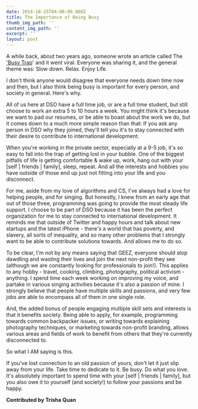 ```yaml
---
date: 2014-10-25T04:00:00.000Z
title: The Importance of Being Busy
thumb_img_path: ''
content_img_path: ''
excerpt: ''
layout: post
---
```

 A while back, about two years ago, someone wrote an article called The ['Busy Trap](http://opinionator.blogs.nytimes.com/2012/06/30/the-busy-trap/)' and it went viral. Everyone was sharing it, and the general theme was: Slow down. Relax. Enjoy Life. 

 I don't think anyone would disagree that everyone needs down time now and then, but I also think being busy is important for every person, and society in general. Here's why.

All of us here at DSO have a full time job, or are a full time student, but still choose to work an extra 5 to 10 hours a week. You might think it's because we want to pad our resumes, or be able to boast about the work we do, but it comes down to a much more simple reason than that: If you ask any person in DSO why they joined, they'll tell you it's to stay connected with their desire to contribute to international development.

When you're working in the private sector, especially at a 9-5 job, it's so easy to fall into the trap of getting lost in your bubble. One of the biggest pitfalls of life is getting comfortable & wake up, work, hang out with your \[self | friends | family], sleep, repeat. And all the interests and hobbies you have outside of those end up just not fitting into your life and you disconnect.

For me, aside from my love of algorithms and CS, I've always had a love for helping people, and for singing. But honestly, I knew from an early age that out of those three, programming was going to provide the most steady life support. I choose to be part of DSO because it has been the perfect organization for me to stay connected to international development. It reminds me that outside of Twitter and happy hours and talk about new startups and the latest iPhone - there's a world that has poverty, and slavery, all sorts of inequality, and so many other problems that I strongly want to be able to contribute solutions towards. And allows me to do so.

To be clear, I'm not by any means saying that GEEZ, everyone should stop dawdling and wasting their lives and join the next non-profit they see (although we are constantly looking for professionals to join!). This applies to any hobby - travel, cooking, climbing, photography, political activism - anything. I spend time each week working on improving my voice, and partake in various singing activities because it's also a passion of mine. I strongly believe that people have multiple skills and passions, and very few jobs are able to encompass all of them in one single role.

And, the added bonus of people engaging multiple skill sets and interests is that it benefits society. Being able to apply, for example, programming towards common backpacker issues, or writing towards explaining photography techniques, or marketing towards non-profit branding, allows various areas and fields of work to benefit from others that they're currently disconnected to.

So what I AM saying is this.


If you've lost connection to an old passion of yours, don't let it just slip away from your life. Take time to dedicate to it. Be busy. Do what you love. It's absolutely important to spend time with your \[self | friends | family], but you also owe it to yourself (and society!) to follow your passions and be happy.

**Contributed by Trisha Quan**